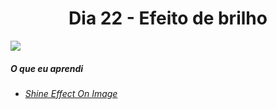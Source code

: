
<h1 align= "center">
  Dia 22 - Efeito de brilho <a name="id22"></a>
</h1>

 ![](https://github.com/leokattah/30_dias_De_CSS/blob/main/assets/dia22.gif)

 ##### O que eu aprendi
* *[Shine Effect On Image](https://www.youtube.com/channel/UCbwXnUipZsLfUckBPsC7Jog)*







